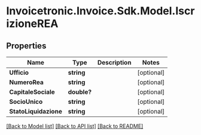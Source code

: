# Invoicetronic.Invoice.Sdk.Model.IscrizioneREA

## Properties

Name | Type | Description | Notes
------------ | ------------- | ------------- | -------------
**Ufficio** | **string** |  | [optional] 
**NumeroRea** | **string** |  | [optional] 
**CapitaleSociale** | **double?** |  | [optional] 
**SocioUnico** | **string** |  | [optional] 
**StatoLiquidazione** | **string** |  | [optional] 

[[Back to Model list]](../README.md#documentation-for-models) [[Back to API list]](../README.md#documentation-for-api-endpoints) [[Back to README]](../README.md)

